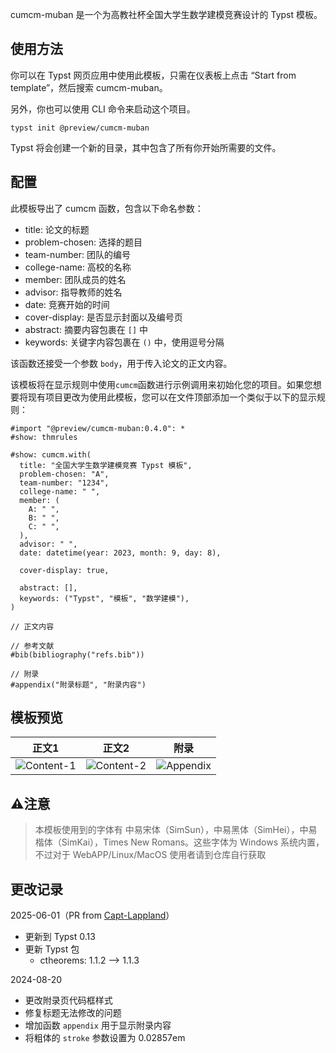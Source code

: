 cumcm-muban 是一个为高教社杯全国大学生数学建模竞赛设计的 Typst 模板。

## 使用方法

你可以在 Typst 网页应用中使用此模板，只需在仪表板上点击 “Start from template”，然后搜索 cumcm-muban。

另外，你也可以使用 CLI 命令来启动这个项目。

```
typst init @preview/cumcm-muban
```

Typst 将会创建一个新的目录，其中包含了所有你开始所需要的文件。

## 配置

此模板导出了 cumcm 函数，包含以下命名参数：

- title: 论文的标题
- problem-chosen: 选择的题目
- team-number: 团队的编号
- college-name: 高校的名称
- member: 团队成员的姓名
- advisor: 指导教师的姓名
- date: 竞赛开始的时间
- cover-display: 是否显示封面以及编号页
- abstract: 摘要内容包裹在 `[]` 中
- keywords: 关键字内容包裹在 `()` 中，使用逗号分隔

该函数还接受一个参数 `body`，用于传入论文的正文内容。

该模板将在显示规则中使用`cumcm`函数进行示例调用来初始化您的项目。如果您想要将现有项目更改为使用此模板，您可以在文件顶部添加一个类似于以下的显示规则：

```typ
#import "@preview/cumcm-muban:0.4.0": *
#show: thmrules

#show: cumcm.with(
  title: "全国大学生数学建模竞赛 Typst 模板",
  problem-chosen: "A",
  team-number: "1234",
  college-name: " ",
  member: (
    A: " ",
    B: " ",
    C: " ",
  ),
  advisor: " ",
  date: datetime(year: 2023, month: 9, day: 8),

  cover-display: true,

  abstract: [],
  keywords: ("Typst", "模板", "数学建模"),
)

// 正文内容

// 参考文献
#bib(bibliography("refs.bib"))

// 附录
#appendix("附录标题", "附录内容")

```

## 模板预览

|  正文1 |  正文2  |  附录  |
|:---:|:---:|:---:|
| ![Content-1](https://github.com/a-kkiri/CUMCM-typst-template/raw/main/template/figures/p4.jpg?raw=true) | ![Content-2](https://github.com/a-kkiri/CUMCM-typst-template/raw/main/template/figures/p6.jpg?raw=true)| ![Appendix](https://github.com/a-kkiri/CUMCM-typst-template/raw/main/template/figures/p10.jpg?raw=true)|

## ⚠️注意

 > 本模板使用到的字体有 中易宋体（SimSun），中易黑体（SimHei），中易楷体（SimKai），Times New Romans。这些字体为 Windows 系统内置，不过对于 WebAPP/Linux/MacOS 使用者请到仓库自行获取

## 更改记录

2025-06-01（PR from [Capt-Lappland](https://github.com/Capt-Lappland)）

- 更新到 Typst 0.13
- 更新 Typst 包
    - ctheorems: 1.1.2 ——> 1.1.3

2024-08-20

- 更改附录页代码框样式
- 修复标题无法修改的问题
- 增加函数 `appendix` 用于显示附录内容
- 将粗体的 `stroke` 参数设置为 0.02857em
